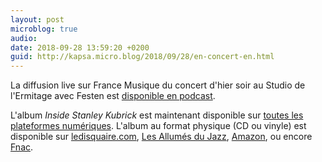 ```yaml
---
layout: post
microblog: true
audio: 
date: 2018-09-28 13:59:20 +0200
guid: http://kapsa.micro.blog/2018/09/28/en-concert-en.html
---
```

La diffusion live sur France Musique du concert d'hier soir au Studio de l'Ermitage avec Festen est [disponible en podcast](https://itunes.apple.com/fr/podcast/lactualit%C3%A9-du-jazz-festen-live-au-studio-de-lermitage/id504513627?i=1000420665421&mt=2).

L'album _Inside Stanley Kubrick_ est maintenant disponible sur [toutes les plateformes numériques](https://idol.lnk.to/InsideStanleyKubrick).
L'album au format physique (CD ou vinyle) est disponible sur [ledisquaire.com](https://www.ledisquaire.com/accueil/18716-festen-3341348161969.html), [Les Allumés du Jazz](https://www.lesallumesdujazz.com/produit-inside-stanley-kubrick,2539.html), [Amazon](https://www.amazon.fr/Inside-Stanley-Kubrick-Festen/dp/B07FDPF46Z/ref=tmm_acd_swatch_0?_encoding=UTF8&qid=1538210167&sr=1-1), ou encore [Fnac](https://musique.fnac.com/a12663542/Festen-Inside-Stanley-Kubrick-CD-album).
